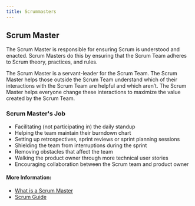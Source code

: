 ```yaml
---
title: Scrummasters
---
```

## Scrum Master

The Scrum Master is responsible for ensuring Scrum is understood and enacted. Scrum Masters do this by ensuring that the Scrum Team adheres to Scrum theory, practices, and rules.

The Scrum Master is a servant-leader for the Scrum Team. The Scrum Master helps those outside the Scrum Team understand which of their interactions with the Scrum Team are helpful and which aren’t. The Scrum Master helps everyone change these interactions to maximize the value created by the Scrum Team.

### Scrum Master's Job

- Facilitating (not participating in) the daily standup
- Helping the team maintain their burndown chart
- Setting up retrospectives, sprint reviews or sprint planning sessions
- Shielding the team from interruptions during the sprint
- Removing obstacles that affect the team
- Walking the product owner through more technical user stories
- Encouraging collaboration between the Scrum team and product owner


#### More Information:

- <a href="https://www.scrum.org/resources/what-is-a-scrum-master" target="_blank" rel="nofollow">What is a Scrum Master</a>
- <a href="https://www.scrum.org/resources/scrum-guide" rel="nofollow">Scrum Guide</a> 


